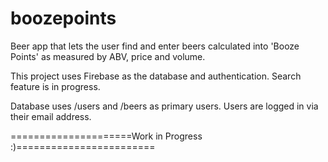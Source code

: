# boozepoints

Beer app that lets the user find and enter beers calculated into 'Booze Points' as measured by ABV, price and volume.

This project uses Firebase as the database and authentication. Search feature is in progress.

Database uses /users and /beers as primary users. Users are logged in via their email address.

=====================Work in Progress :)========================
